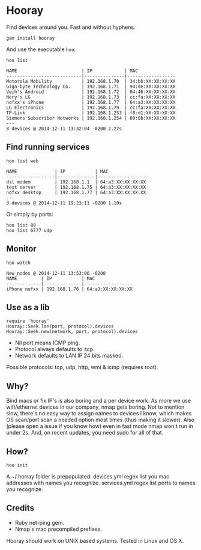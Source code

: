 Hooray
======

Find devices around you. Fast and without hyphens.

    gem install hooray


And use the executable `hoo`:


```
hoo list
```
```
NAME                        | IP            | MAC
----------------------------|---------------|------------------
Motorola Mobility           | 192.168.1.70  | 34:bb:XX:XX:XX:XX
Giga-byte Technology Co.    | 192.168.1.71  | 94:de:XX:XX:XX:XX
Veih's Android              | 192.168.1.72  | 04:46:XX:XX:XX:XX
Nery's LG                   | 192.168.1.73  | cc:fa:XX:XX:XX:XX
nofxx's iPhone              | 192.168.1.77  | 64:a3:XX:XX:XX:XX
LG Electronics              | 192.168.1.79  | cc:fa:XX:XX:XX:XX
TP-Link                     | 192.168.1.253 | f8:d1:XX:XX:XX:XX
Siemens Subscriber Networks | 192.168.1.254 | 00:0b:XX:XX:XX:XX
---
8 devices @ 2014-12-11 13:32:04 -0200 2.27s
```


## Find running services

```
hoo list web
```
```
NAME              | IP           | MAC
------------------|--------------|------------------
dsl modem         | 192.168.1.1  | 64:a3:XX:XX:XX:XX
test server       | 192.168.1.75 | 64:a3:XX:XX:XX:XX
nofxx desktop     | 192.168.1.77 | 64:a3:XX:XX:XX:XX
---
3 devices @ 2014-12-11 19:23:11 -0200 1.10s
```

Or simply by ports:


```
hoo list 80
hoo list 6777 udp
```

## Monitor

```
hoo watch
```
```
New nodes @ 2014-12-11 13:53:06 -0200
NAME         | IP           | MAC
-------------|--------------|------------------
iPhone nofxx | 192.168.1.76 | 64:a3:XX:XX:XX:XX
```


## Use as a lib

```
require 'hooray'
Hooray::Seek.lan(port, protocol).devices
Hooray::Seek.new(network, port, protocol).devices
```

* Nil port means ICMP ping.
* Protocol always defaults to :tcp.
* Network defaults to LAN IP 24 bits masked.

Possible protocols: tcp, udp, http, wmi & icmp (requires root).


## Why?

Bind macs or fix IP's is also boring and a per device work.
As more we use wifi/ethernet devices in our company, nmap gets boring.
Not to mention slow, there's no easy way to assign names to devices I know,
which makes OS scan/port scan a needed option most times (thus making it slower).
Also (please open a issue if you know how) even in fast mode nmap won't run in under 2s.
And, on recent updates, you need sudo for all of that.

## How?

```
hoo init
```

A ~/.horray folder is prepopulated:
devices.yml regex list you mac addresses with names you recognize.
services.yml regex list ports to names you recognize.


## Credits

* Ruby net-ping gem.
* Nmap`s mac precompiled prefixes.


Hooray should work on UNIX based systems.
Tested in Linux and OS X.
